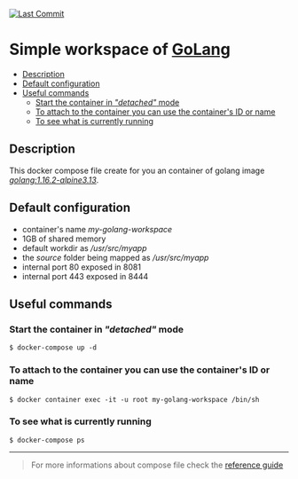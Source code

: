 [![Last Commit][last-commit]][commits]
# Simple workspace of [GoLang][1] <!-- omit in toc -->

- [Description](#description)
- [Default configuration](#default-configuration)
- [Useful commands](#useful-commands)
  - [Start the container in *"detached"* mode](#start-the-container-in-detached-mode)
  - [To attach to the container you can use the container's ID or name](#to-attach-to-the-container-you-can-use-the-containers-id-or-name)
  - [To see what is currently running](#to-see-what-is-currently-running)

## Description
This docker compose file create for you an container of golang image [*golang:1.16.2-alpine3.13*][2].


## Default configuration
* container's name _*my-golang-workspace*_
* 1GB of shared memory
* default workdir as */usr/src/myapp*
* the *source* folder being mapped as */usr/src/myapp*
* internal port 80 exposed in 8081
* internal port 443 exposed in 8444

## Useful commands

### Start the container in *"detached"* mode

```
$ docker-compose up -d
```

### To attach to the container you can use the container's ID or name

```
$ docker container exec -it -u root my-golang-workspace /bin/sh
```

### To see what is currently running

```
$ docker-compose ps
```

---

> For more informations about compose file check the [reference guide][reference-guide]

[1]: https://golang.org
[2]: https://github.com/docker-library/golang/blob/fc960e720b9ba539812525220a272aa3961d359c/1.16/alpine3.13/Dockerfile

[reference-guide]: https://docs.docker.com/compose/compose-file/compose-file-v3/
[commits]: https://github.com/wvicente/golang-workspace/commits/master
[last-commit]: https://img.shields.io/github/last-commit/wvicente/golang-workspace/master?style=plastic&logo=github
